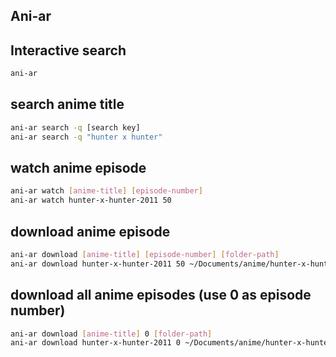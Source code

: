 ## Ani-ar

## Interactive search

```bash
ani-ar
```

## search anime title

```bash
ani-ar search -q [search key]
ani-ar search -q "hunter x hunter"
```

## watch anime episode

```bash
ani-ar watch [anime-title] [episode-number]
ani-ar watch hunter-x-hunter-2011 50
```


## download anime episode

```bash
ani-ar download [anime-title] [episode-number] [folder-path]
ani-ar download hunter-x-hunter-2011 50 ~/Documents/anime/hunter-x-hunter/
```

## download all anime episodes (use 0 as episode number)

```bash
ani-ar download [anime-title] 0 [folder-path]
ani-ar download hunter-x-hunter-2011 0 ~/Documents/anime/hunter-x-hunter/
```


